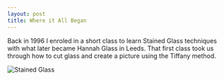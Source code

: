 ```yaml
---
layout: post
title: Where it All Began
---
```


Back in 1996 I enroled in a short class to learn Stained Glass techniques with what later became Hannah Glass in Leeds. That first class took us through how to cut glass and create a picture using the Tiffany method.

![Stained Glass](https://lh3.googleusercontent.com/UM7Q2PiRUBh11DssVFEfe4ejilB7xv2yJNNiUFtcKgi166CgsiRvqNLnR261tJGcx4J0cZXiYR9IK5CuEUuZxTLxz34eHjb4BM-2yRIJjskgNHchTz4pIUb37MA6vFodgDQUYuDNejG7BEQxMvSjTRRUalCzpgRrz4scT19AID9hbk1Jh4xh1SFBRQ7CWG0CORzS5dw8nZpI6a5MJ1Cqznees7hxYaYNDj9T-Bg5ABX-HnaYQ6KesmhCgKV9JRPwQ6hGpAt0dA-_0YhkrZE_ETjPQhf8X3S9wVrZSo6H87jeEgN6RP_OTuLVt85DiHVxeBEp0VqBMpTsCRDVYFYBi0iWrgvhEAIN3UPZdjGjR_c-WP42BWNM_T-lGTN3TRq4lCGerIBwn0YWfizvr4-3k9jt13UOAOcckdx7yVKT93Ac_Wna2aZY_VAqKahw48swn31wZOjtVBggSEln911R8Tv5zNWu8exjSndJdNFPPmffs_8W6IBvWjpqm14-3bxU1EYc26t28OouMe-Quwd8HSr-9VaD26mLVBX9l1GEwPx5aipyC9YTvHcTKJwYMucmxe96yww1HOig9j71URmZWrg0_tydoSM-ltWKbwKrCAmNXrLvpf2ISaBPuAUP24N11aRxNcQYS4DAazYgmgvMGbmVO_S7lGYaMCIu-kJ0e2lD-_xQF_dNcPyEufJa=w427-h657-no?authuser=0)
